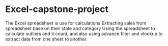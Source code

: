 # Excel-capstone-project

The Excel spreadsheet is use for calculations 
Extracting sales from spreadsheet base on their state and category
Using the spreadsheet to calculate outliers and it count, and also using advance filter and vlookup to extract data from one sheet to another.
